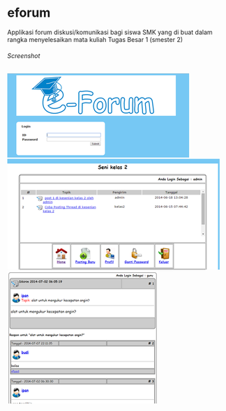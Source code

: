 # eforum
Applikasi forum diskusi/komunikasi bagi siswa SMK yang di buat dalam rangka menyelesaikan mata kuliah Tugas Besar 1 (smester 2)


###### Screenshot
![SS1](https://github.com/robbyn36/eforum/blob/main/screenshot/1.png)
![SS2](https://github.com/robbyn36/eforum/blob/main/screenshot/2.png?raw=true)
![SS3](https://github.com/robbyn36/eforum/blob/main/screenshot/3.png?raw=true)